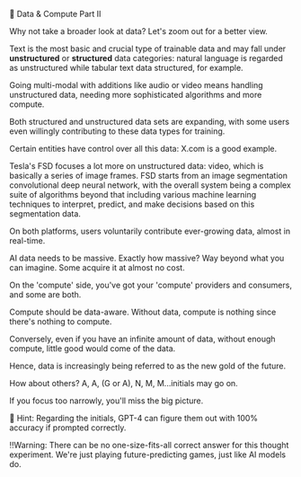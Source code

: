 💎 Data & Compute Part II

Why not take a broader look at data? Let's zoom out for a better view.

Text is the most basic and crucial type of trainable data and may fall under **unstructured** or **structured** data categories: natural language is regarded as unstructured while tabular text data structured, for example. 

Going multi-modal with additions like audio or video means handling unstructured data, needing more sophisticated algorithms and more compute.

Both structured and unstructured data sets are expanding, with some users even willingly contributing to these data types for training.

Certain entities have control over all this data: X.com is a good example.

Tesla's FSD focuses a lot more on unstructured data: video, which is basically a series of image frames. FSD starts from an image segmentation convolutional deep neural network, with the overall system being a complex suite of algorithms beyond that including various machine learning techniques to interpret, predict, and make decisions based on this segmentation data.

On both platforms, users voluntarily contribute ever-growing data, almost in real-time.

AI data needs to be massive. Exactly how massive? Way beyond what you can imagine. Some acquire it at almost no cost.

On the 'compute' side, you've got your 'compute' providers and consumers, and some are both.

Compute should be data-aware. Without data, compute is nothing since there's nothing to compute.

Conversely, even if you have an infinite amount of data, without enough compute, little good would come of the data.

Hence, data is increasingly being referred to as the new gold of the future.

How about others? A, A, (G or A), N, M, M...initials may go on.

If you focus too narrowly, you'll miss the big picture.

🤣 Hint: Regarding the initials, GPT-4 can figure them out with 100% accuracy if prompted correctly.

‼️Warning: There can be no one-size-fits-all correct answer for this thought experiment. We're just playing future-predicting games, just like AI models do.
